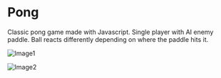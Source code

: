 # Pong
Classic pong game made with Javascript. Single player with AI enemy paddle. Ball reacts differently depending on where the paddle hits it.

![Image1](https://i.imgur.com/6C6ovBx.png)

![Image2](https://i.imgur.com/ibtwgt5.png)
